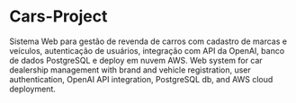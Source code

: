 # Cars-Project
Sistema Web para gestão de revenda de carros com cadastro de marcas e veículos, autenticação de usuários, integração com API da OpenAI, banco de dados PostgreSQL e deploy em nuvem AWS. Web system for car dealership management with brand and vehicle registration, user authentication, OpenAI API integration, PostgreSQL db, and AWS cloud deployment.
